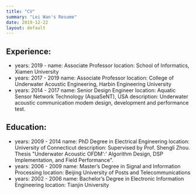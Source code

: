 ```yaml
---
title: "CV"
summary: "Lei Wan's Resume"
date: 2019-12-22
layout: default
---
```

## Experience:
  - years: 2019 -
    name: Associate Professor
    location: School of Informatics, Xiamen University
  - years: 2017 - 2019
    name: Associate Professor
    location: College of Underwater Acoustic Engineering, Harbin Engineering University
  - years: 2014 - 2017
    name: Senior Design Engineer
    location: Aquatic Sensor Network Technology (AquaSeNT), USA
    description: Underwater acoustic communication modem design, development and performance test.

## Education:
  - years: 2009 - 2014
    name: PhD Degree in Electrical Engineering
    location: University of Connecticut
    description: Supervised by Prof. Shengli Zhou. Thesis "Underwater Acoustic OFDM':' Algorithm Design, DSP Implementation, and Field Performance".
  - years: 2006 - 2009
    name: Master’s Degree in Signal and Information Processing
    location: Beijing University of Posts and Telecommunications
  - years: 2002 - 2006
    name: Bachelor’s Degree in Electronic Information Engineering
    location: Tianjin University
